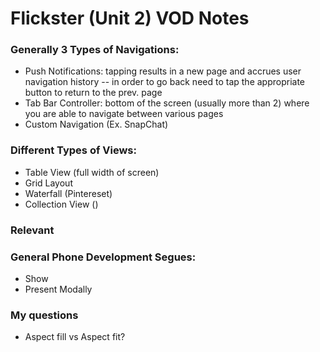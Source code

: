 # Flickster (Unit 2) VOD Notes

### Generally 3 Types of Navigations:
* Push Notifications: tapping results in a new page and accrues user navigation history -- in order to go back need to tap the appropriate button to return to the prev. page
* Tab Bar Controller: bottom of the screen (usually more than 2) where you are able to navigate between various pages
* Custom Navigation (Ex. SnapChat)

### Different Types of Views:
* Table View (full width of screen)
* Grid Layout
* Waterfall (Pintereset)
* Collection View ()

### Relevant 


### General Phone Development Segues:
* Show
* Present Modally

### My questions
* Aspect fill vs Aspect fit?